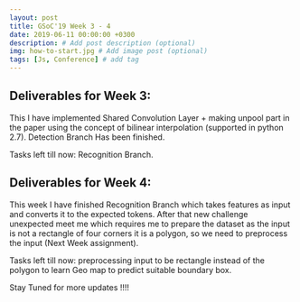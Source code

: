 ```yaml
---
layout: post
title: GSoC'19 Week 3 - 4
date: 2019-06-11 00:00:00 +0300
description: # Add post description (optional)
img: how-to-start.jpg # Add image post (optional)
tags: [Js, Conference] # add tag
---
```


## Deliverables for Week 3:

This I have implemented Shared Convolution Layer + making unpool part in the paper using the concept of bilinear interpolation (supported in python 2.7). Detection Branch Has been finished.

Tasks left till now: Recognition Branch.

## Deliverables for Week 4:

This week I have finished Recognition Branch which takes features as input and converts it to the expected tokens. After that new challenge unexpected meet me which requires me to prepare the dataset as the input is not a rectangle of four corners it is a polygon, so we need to preprocess the input (Next Week assignment).

Tasks left till now: preprocessing input to be rectangle instead of the polygon to learn Geo map to predict suitable boundary box.

Stay Tuned for more updates !!!!
